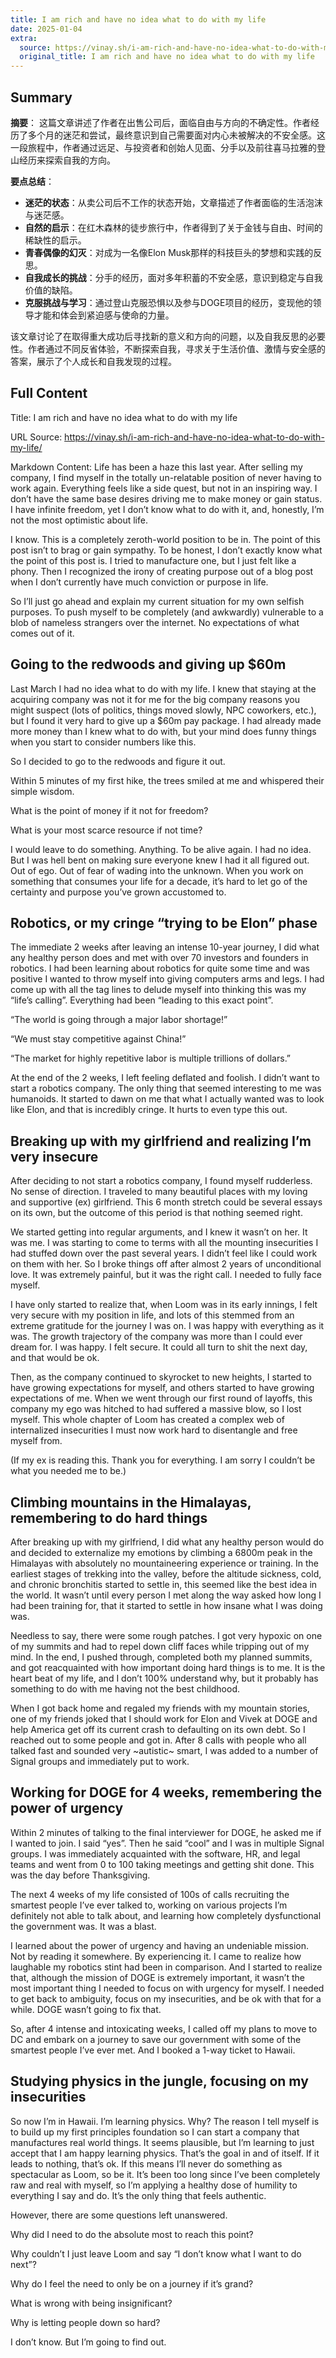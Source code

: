 ```yaml
---
title: I am rich and have no idea what to do with my life
date: 2025-01-04
extra:
  source: https://vinay.sh/i-am-rich-and-have-no-idea-what-to-do-with-my-life/
  original_title: I am rich and have no idea what to do with my life
---
```

## Summary
**摘要**：
这篇文章讲述了作者在出售公司后，面临自由与方向的不确定性。作者经历了多个月的迷茫和尝试，最终意识到自己需要面对内心未被解决的不安全感。这一段旅程中，作者通过远足、与投资者和创始人见面、分手以及前往喜马拉雅的登山经历来探索自我的方向。

**要点总结**：
- **迷茫的状态**：从卖公司后不工作的状态开始，文章描述了作者面临的生活泡沫与迷茫感。
- **自然的启示**：在红木森林的徒步旅行中，作者得到了关于金钱与自由、时间的稀缺性的启示。
- **青春偶像的幻灭**：对成为一名像Elon Musk那样的科技巨头的梦想和实践的反思。
- **自我成长的挑战**：分手的经历，面对多年积蓄的不安全感，意识到稳定与自我价值的缺陷。
- **克服挑战与学习**：通过登山克服恐惧以及参与DOGE项目的经历，变现他的领导才能和体会到紧迫感与使命的力量。

该文章讨论了在取得重大成功后寻找新的意义和方向的问题，以及自我反思的必要性。作者通过不同反省体验，不断探索自我，寻求关于生活价值、激情与安全感的答案，展示了个人成长和自我发现的过程。
## Full Content
Title: I am rich and have no idea what to do with my life

URL Source: https://vinay.sh/i-am-rich-and-have-no-idea-what-to-do-with-my-life/

Markdown Content:
Life has been a haze this last year. After selling my company, I find myself in the totally un-relatable position of never having to work again. Everything feels like a side quest, but not in an inspiring way. I don’t have the same base desires driving me to make money or gain status. I have infinite freedom, yet I don’t know what to do with it, and, honestly, I’m not the most optimistic about life.

I know. This is a completely zeroth-world position to be in. The point of this post isn’t to brag or gain sympathy. To be honest, I don’t exactly know what the point of this post is. I tried to manufacture one, but I just felt like a phony. Then I recognized the irony of creating purpose out of a blog post when I don’t currently have much conviction or purpose in life.

So I’ll just go ahead and explain my current situation for my own selfish purposes. To push myself to be completely (and awkwardly) vulnerable to a blob of nameless strangers over the internet. No expectations of what comes out of it.

Going to the redwoods and giving up $60m
----------------------------------------

Last March I had no idea what to do with my life. I knew that staying at the acquiring company was not it for me for the big company reasons you might suspect (lots of politics, things moved slowly, NPC coworkers, etc.), but I found it very hard to give up a $60m pay package. I had already made more money than I knew what to do with, but your mind does funny things when you start to consider numbers like this.

So I decided to go to the redwoods and figure it out.

Within 5 minutes of my first hike, the trees smiled at me and whispered their simple wisdom.

What is the point of money if it not for freedom?

What is your most scarce resource if not time?

I would leave to do something. Anything. To be alive again. I had no idea. But I was hell bent on making sure everyone knew I had it all figured out. Out of ego. Out of fear of wading into the unknown. When you work on something that consumes your life for a decade, it’s hard to let go of the certainty and purpose you’ve grown accustomed to.

Robotics, or my cringe “trying to be Elon” phase
------------------------------------------------

The immediate 2 weeks after leaving an intense 10-year journey, I did what any healthy person does and met with over 70 investors and founders in robotics. I had been learning about robotics for quite some time and was positive I wanted to throw myself into giving computers arms and legs. I had come up with all the tag lines to delude myself into thinking this was my “life’s calling”. Everything had been “leading to this exact point”.

“The world is going through a major labor shortage!”

“We must stay competitive against China!”

“The market for highly repetitive labor is multiple trillions of dollars.”

At the end of the 2 weeks, I left feeling deflated and foolish. I didn’t want to start a robotics company. The only thing that seemed interesting to me was humanoids. It started to dawn on me that what I actually wanted was to look like Elon, and that is incredibly cringe. It hurts to even type this out.

Breaking up with my girlfriend and realizing I’m very insecure
--------------------------------------------------------------

After deciding to not start a robotics company, I found myself rudderless. No sense of direction. I traveled to many beautiful places with my loving and supportive (ex) girlfriend. This 6 month stretch could be several essays on its own, but the outcome of this period is that nothing seemed right.

We started getting into regular arguments, and I knew it wasn’t on her. It was me. I was starting to come to terms with all the mounting insecurities I had stuffed down over the past several years. I didn’t feel like I could work on them with her. So I broke things off after almost 2 years of unconditional love. It was extremely painful, but it was the right call. I needed to fully face myself.

I have only started to realize that, when Loom was in its early innings, I felt very secure with my position in life, and lots of this stemmed from an extreme gratitude for the journey I was on. I was happy with everything as it was. The growth trajectory of the company was more than I could ever dream for. I was happy. I felt secure. It could all turn to shit the next day, and that would be ok.

Then, as the company continued to skyrocket to new heights, I started to have growing expectations for myself, and others started to have growing expectations of me. When we went through our first round of layoffs, this company my ego was hitched to had suffered a massive blow, so I lost myself. This whole chapter of Loom has created a complex web of internalized insecurities I must now work hard to disentangle and free myself from.

(If my ex is reading this. Thank you for everything. I am sorry I couldn’t be what you needed me to be.)

Climbing mountains in the Himalayas, remembering to do hard things
------------------------------------------------------------------

After breaking up with my girlfriend, I did what any healthy person would do and decided to externalize my emotions by climbing a 6800m peak in the Himalayas with absolutely no mountaineering experience or training. In the earliest stages of trekking into the valley, before the altitude sickness, cold, and chronic bronchitis started to settle in, this seemed like the best idea in the world. It wasn’t until every person I met along the way asked how long I had been training for, that it started to settle in how insane what I was doing was.

Needless to say, there were some rough patches. I got very hypoxic on one of my summits and had to repel down cliff faces while tripping out of my mind. In the end, I pushed through, completed both my planned summits, and got reacquainted with how important doing hard things is to me. It is the heart beat of my life, and I don’t 100% understand why, but it probably has something to do with me having not the best childhood.

When I got back home and regaled my friends with my mountain stories, one of my friends joked that I should work for Elon and Vivek at DOGE and help America get off its current crash to defaulting on its own debt. So I reached out to some people and got in. After 8 calls with people who all talked fast and sounded very ~autistic~ smart, I was added to a number of Signal groups and immediately put to work.

Working for DOGE for 4 weeks, remembering the power of urgency
--------------------------------------------------------------

Within 2 minutes of talking to the final interviewer for DOGE, he asked me if I wanted to join. I said “yes”. Then he said “cool” and I was in multiple Signal groups. I was immediately acquainted with the software, HR, and legal teams and went from 0 to 100 taking meetings and getting shit done. This was the day before Thanksgiving.

The next 4 weeks of my life consisted of 100s of calls recruiting the smartest people I’ve ever talked to, working on various projects I’m definitely not able to talk about, and learning how completely dysfunctional the government was. It was a blast.

I learned about the power of urgency and having an undeniable mission. Not by reading it somewhere. By experiencing it. I came to realize how laughable my robotics stint had been in comparison. And I started to realize that, although the mission of DOGE is extremely important, it wasn’t the most important thing I needed to focus on with urgency for myself. I needed to get back to ambiguity, focus on my insecurities, and be ok with that for a while. DOGE wasn’t going to fix that.

So, after 4 intense and intoxicating weeks, I called off my plans to move to DC and embark on a journey to save our government with some of the smartest people I’ve ever met. And I booked a 1-way ticket to Hawaii.

Studying physics in the jungle, focusing on my insecurities
-----------------------------------------------------------

So now I’m in Hawaii. I’m learning physics. Why? The reason I tell myself is to build up my first principles foundation so I can start a company that manufactures real world things. It seems plausible, but I’m learning to just accept that I am happy learning physics. That’s the goal in and of itself. If it leads to nothing, that’s ok. If this means I’ll never do something as spectacular as Loom, so be it. It’s been too long since I’ve been completely raw and real with myself, so I’m applying a healthy dose of humility to everything I say and do. It’s the only thing that feels authentic.

However, there are some questions left unanswered.

Why did I need to do the absolute most to reach this point?

Why couldn’t I just leave Loom and say “I don’t know what I want to do next”?

Why do I feel the need to only be on a journey if it’s grand?

What is wrong with being insignificant?

Why is letting people down so hard?

I don’t know. But I’m going to find out.

